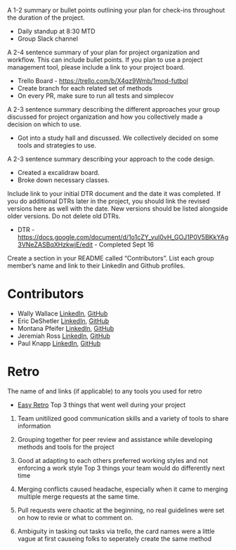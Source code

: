 A 1-2 summary or bullet points outlining your plan for check-ins throughout the duration of the project.
 - Daily standup at 8:30 MTD
 - Group Slack channel

A 2-4 sentence summary of your plan for project organization and workflow. This can include bullet points. If you plan to use a project management tool, please include a link to your project board.
 - Trello Board - https://trello.com/b/X4qz9Wmb/1mod-futbol
 - Create branch for each related set of methods
 - On every PR, make sure to run all tests and simplecov
   
A 2-3 sentence summary describing the different approaches your group discussed for project organization and how you collectively made a decision on which to use.
  - Got into a study hall and discussed. We collectively decided on some tools and strategies to use.
  
A 2-3 sentence summary describing your approach to the code design.
 - Created a excalidraw board.
 - Broke down necessary classes.

Include link to your initial DTR document and the date it was completed. If you do additional DTRs later in the project, you should link the revised versions here as well with the date. New versions should be listed alongside older versions. Do not delete old DTRs.
- DTR - https://docs.google.com/document/d/1o1cZY_vuI0vH_GOJ1P0V5BKkYAg3VNeZASBqXHzkwjE/edit - Completed Sept 16

Create a section in your README called “Contributors”. List each group member’s name and link to their LinkedIn and Github profiles.
# Contributors
 - Wally Wallace [LinkedIn](https://www.linkedin.com/in/wally-wallace-719b0875/), [GitHub](https://github.com/wally-yawn)
 - Eric DeShetler [LinkedIn](https://www.linkedin.com/in/ericdeshetler/), [GitHub](https://github.com/ejdesh)
 - Montana Pfeifer [LinkedIn](https://www.linkedin.com/in/montana-pfeifer/), [GitHub](https://github.com/Montana-Pfeifer)
 - Jeremiah Ross [LinkedIn](https://www.linkedin.com/in/jeremiahross/), [GitHub](https://github.com/Crosswolfv1)
 - Paul Knapp [LinkedIn](https://media1.tenor.com/m/RfJzepsDdmYAAAAC/rat-spinning.gif), [GitHub](https://github.com/Paul-Knapp)

# Retro
The name of and links (if applicable) to any tools you used for retro
 - [Easy Retro](https://easyretro.io/publicboard/vZXr1QSxjIbe3BJCKn3McsvfRCT2/a3d9ae2d-1bc3-4705-9c80-315f4f0dfb17)
Top 3 things that went well during your project

 1. Team unitilized good communication skills and a variety of tools to share information
 2. Grouping together for peer review and assistance while developing methods and tools for the project
 3. Good at adapting to each others preferred working styles and not enforcing a work style
Top 3 things your team would do differently next time

 1. Merging conflicts caused headache, especially when it came to merging multiple merge requests at the same time.
 2. Pull requests were chaotic at the beginning, no real guidelines were set on how to revie or what to comment on.
 3. Ambiguity in tasking out tasks via trello, the card names were a little vague at first causeing folks to seperately create the same method
